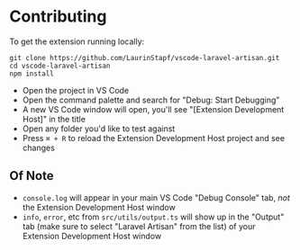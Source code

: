 # Contributing

To get the extension running locally:

```
git clone https://github.com/LaurinStapf/vscode-laravel-artisan.git
cd vscode-laravel-artisan
npm install
```

-   Open the project in VS Code
-   Open the command palette and search for "Debug: Start Debugging"
-   A new VS Code window will open, you'll see "[Extension Development Host]" in the title
-   Open any folder you'd like to test against
-   Press `⌘ + R` to reload the Extension Development Host project and see changes

## Of Note

-   `console.log` will appear in your main VS Code "Debug Console" tab, _not_ the Extension Development Host window
-   `info`, `error`, etc from `src/utils/output.ts` will show up in the "Output" tab (make sure to select "Laravel Artisan" from the list) of your Extension Development Host window